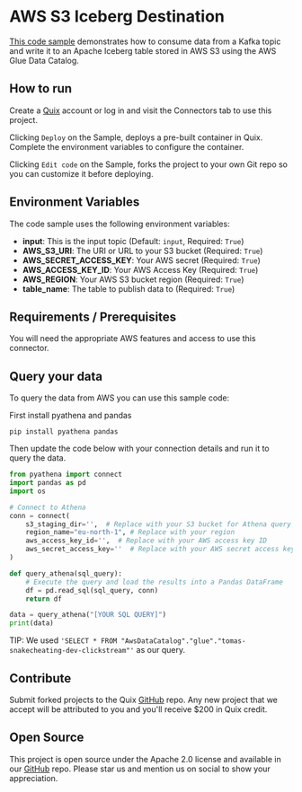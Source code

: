 # AWS S3 Iceberg Destination

[This code sample](https://github.com/quixio/quix-samples/tree/main/python/destinations/s3-iceberg-destination) demonstrates how to consume data from a Kafka topic and write it to an Apache Iceberg table stored in AWS S3 using the AWS Glue Data Catalog.

## How to run

Create a [Quix](https://portal.platform.quix.io/signup?xlink=github) account or log in and visit the Connectors tab to use this project.

Clicking `Deploy` on the Sample, deploys a pre-built container in Quix. Complete the environment variables to configure the container.

Clicking `Edit code` on the Sample, forks the project to your own Git repo so you can customize it before deploying.

## Environment Variables

The code sample uses the following environment variables:

- **input**: This is the input topic (Default: `input`, Required: `True`)
- **AWS_S3_URI**: The URI or URL to your S3 bucket (Required: `True`)
- **AWS_SECRET_ACCESS_KEY**: Your AWS secret (Required: `True`)
- **AWS_ACCESS_KEY_ID**: Your AWS Access Key (Required: `True`)
- **AWS_REGION**: Your AWS S3 bucket region (Required: `True`)
- **table_name**: The table to publish data to (Required: `True`)

## Requirements / Prerequisites

You will need the appropriate AWS features and access to use this connector.

## Query your data

To query the data from AWS you can use this sample code:

First install pyathena and pandas

`pip install pyathena pandas`

Then update the code below with your connection details and run it to query the data.

```py
from pyathena import connect
import pandas as pd
import os

# Connect to Athena
conn = connect(
    s3_staging_dir='',  # Replace with your S3 bucket for Athena query results
    region_name="eu-north-1", # Replace with your region
    aws_access_key_id='',  # Replace with your AWS access key ID
    aws_secret_access_key=''  # Replace with your AWS secret access key
)

def query_athena(sql_query):
    # Execute the query and load the results into a Pandas DataFrame
    df = pd.read_sql(sql_query, conn)
    return df

data = query_athena("[YOUR SQL QUERY]")
print(data)
```

TIP: We used `'SELECT * FROM "AwsDataCatalog"."glue"."tomas-snakecheating-dev-clickstream"'` as our query.


## Contribute

Submit forked projects to the Quix [GitHub](https://github.com/quixio/quix-samples) repo. Any new project that we accept will be attributed to you and you'll receive $200 in Quix credit.

## Open Source

This project is open source under the Apache 2.0 license and available in our [GitHub](https://github.com/quixio/quix-samples) repo. Please star us and mention us on social to show your appreciation.